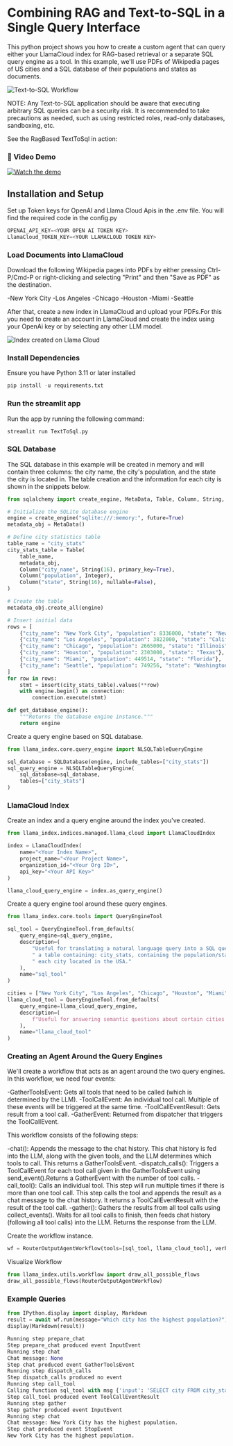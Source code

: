 # Combining RAG and Text-to-SQL in a Single Query Interface

This python project shows you how to create a custom agent that can query either your LlamaCloud index for RAG-based retrieval or a separate SQL query engine as a tool. In this example, we'll use PDFs of Wikipedia pages of US cities and a SQL database of their populations and states as documents.

![Text-to-SQL Workflow](images/textToSql.png)

NOTE: Any Text-to-SQL application should be aware that executing arbitrary SQL queries can be a security risk. It is recommended to take precautions as needed, such as using restricted roles, read-only databases, sandboxing, etc.

See the RagBased TextToSql in action:
### 🎥 Video Demo
[![Watch the demo](images/TextToSql-Thumbnail.jpg)](videos/NonFilmora.mkv)


## Installation and Setup
Set up Token keys for OpenAI and Llama Cloud Apis in the .env file. You will find the required code in the config.py

```python
OPENAI_API_KEY=<YOUR OPEN AI TOKEN KEY>
LlamaCloud_TOKEN_KEY=<YOUR LLAMACLOUD TOKEN KEY>
```

### Load Documents into LlamaCloud
Download the following Wikipedia pages into PDFs by either pressing Ctrl-P/Cmd-P or right-clicking and selecting "Print" and then "Save as PDF" as the destination.

-New York City
-Los Angeles
-Chicago
-Houston
-Miami
-Seattle

After that, create a new index in LlamaCloud and upload your PDFs.For this you need to create an account in LlamaCloud and create the index using your OpenAi key or by selecting any other LLM model.

![Index created on Llama Cloud](images/LlamaCloudIndex.png)


### Install Dependencies
Ensure you have Python 3.11 or later installed
```python
pip install -u requirements.txt
```

### Run the streamlit app
Run the app by running the following command:
```python
streamlit run TextToSql.py
```


### SQL Database
The SQL database in this example will be created in memory and will contain three columns: the city name, the city's population, and the state the city is located in. The table creation and the information for each city is shown in the snippets below.

```python
from sqlalchemy import create_engine, MetaData, Table, Column, String, Integer, insert

# Initialize the SQLite database engine
engine = create_engine("sqlite:///:memory:", future=True)
metadata_obj = MetaData()

# Define city statistics table
table_name = "city_stats"
city_stats_table = Table(
    table_name,
    metadata_obj,
    Column("city_name", String(16), primary_key=True),
    Column("population", Integer),
    Column("state", String(16), nullable=False),
)

# Create the table
metadata_obj.create_all(engine)

# Insert initial data
rows = [
    {"city_name": "New York City", "population": 8336000, "state": "New York"},
    {"city_name": "Los Angeles", "population": 3822000, "state": "California"},
    {"city_name": "Chicago", "population": 2665000, "state": "Illinois"},
    {"city_name": "Houston", "population": 2303000, "state": "Texas"},
    {"city_name": "Miami", "population": 449514, "state": "Florida"},
    {"city_name": "Seattle", "population": 749256, "state": "Washington"},
]
for row in rows:
    stmt = insert(city_stats_table).values(**row)
    with engine.begin() as connection:
        connection.execute(stmt)

def get_database_engine():
    """Returns the database engine instance."""
    return engine
```

Create a query engine based on SQL database.

```python
from llama_index.core.query_engine import NLSQLTableQueryEngine

sql_database = SQLDatabase(engine, include_tables=["city_stats"])
sql_query_engine = NLSQLTableQueryEngine(
    sql_database=sql_database,
    tables=["city_stats"]
)
```
### LlamaCloud Index
Create an index and a query engine around the index you've created.

```python
from llama_index.indices.managed.llama_cloud import LlamaCloudIndex

index = LlamaCloudIndex(
    name="<Your Index Name>", 
    project_name="<Your Project Name>",
    organization_id="<Your Org ID>",
    api_key="<Your API Key>"
)

llama_cloud_query_engine = index.as_query_engine()
```

Create a query engine tool around these query engines.

```python
from llama_index.core.tools import QueryEngineTool

sql_tool = QueryEngineTool.from_defaults(
    query_engine=sql_query_engine,
    description=(
        "Useful for translating a natural language query into a SQL query over"
        " a table containing: city_stats, containing the population/state of"
        " each city located in the USA."
    ),
    name="sql_tool"
)

cities = ["New York City", "Los Angeles", "Chicago", "Houston", "Miami", "Seattle"]
llama_cloud_tool = QueryEngineTool.from_defaults(
    query_engine=llama_cloud_query_engine,
    description=(
        f"Useful for answering semantic questions about certain cities in the US."
    ),
    name="llama_cloud_tool"
)
```

### Creating an Agent Around the Query Engines
We'll create a workflow that acts as an agent around the two query engines. In this workflow, we need four events:

-GatherToolsEvent: Gets all tools that need to be called (which is determined by the LLM).
-ToolCallEvent: An individual tool call. Multiple of these events will be triggered at the same time.
-ToolCallEventResult: Gets result from a tool call.
-GatherEvent: Returned from dispatcher that triggers the ToolCallEvent.

This workflow consists of the following steps:

-chat(): Appends the message to the chat history. This chat history is fed into the LLM, along with the given tools, and the LLM determines which tools to call. This returns a GatherToolsEvent.
-dispatch_calls(): Triggers a ToolCallEvent for each tool call given in the GatherToolsEvent     using send_event().Returns a GatherEvent with the number of tool calls.
-call_tool(): Calls an individual tool. This step will run multiple times if there is more than one tool call. This step calls the tool and appends the result as a chat message to the chat history. It returns a ToolCallEventResult with the result of the tool call.
-gather(): Gathers the results from all tool calls using collect_events(). Waits for all tool calls to finish, then feeds chat history (following all tool calls) into the LLM. Returns the response from the LLM.

Create the workflow instance.

```python
wf = RouterOutputAgentWorkflow(tools=[sql_tool, llama_cloud_tool], verbose=True, timeout=120)
```

Visualize Workflow

```python
from llama_index.utils.workflow import draw_all_possible_flows
draw_all_possible_flows(RouterOutputAgentWorkflow)
```

### Example Queries
```python
from IPython.display import display, Markdown
result = await wf.run(message="Which city has the highest population?")
display(Markdown(result))
```
```python
Running step prepare_chat
Step prepare_chat produced event InputEvent
Running step chat
Chat message: None
Step chat produced event GatherToolsEvent
Running step dispatch_calls
Step dispatch_calls produced no event
Running step call_tool
Calling function sql_tool with msg {'input': 'SELECT city FROM city_stats ORDER BY population DESC LIMIT 1'}
Step call_tool produced event ToolCallEventResult
Running step gather
Step gather produced event InputEvent
Running step chat
Chat message: New York City has the highest population.
Step chat produced event StopEvent
New York City has the highest population.
```




















